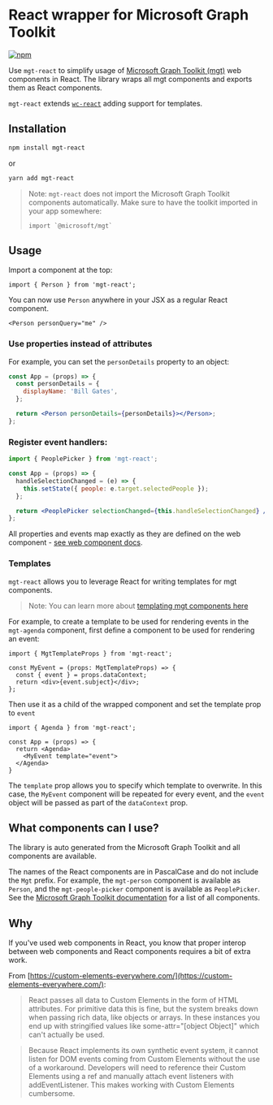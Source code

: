 # React wrapper for Microsoft Graph Toolkit

[![npm](https://img.shields.io/npm/v/@microsoft/mgt-react?style=for-the-badge)](https://www.npmjs.com/package/@microsoft/mgt-react)

Use `mgt-react` to simplify usage of [Microsoft Graph Toolkit (mgt)](https://aka.ms/mgt) web components in React. The library wraps all mgt components and exports them as React components.

`mgt-react` extends [`wc-react`](https://github.com/nmetulev/wc-react) adding support for templates.

## Installation

```bash
npm install mgt-react
```

or

```bash
yarn add mgt-react
```

> Note: `mgt-react` does not import the Microsoft Graph Toolkit components automatically. Make sure to have the toolkit imported in your app somewhere:
>
> ```tsx
> import `@microsoft/mgt`
> ```

## Usage

Import a component at the top:

```tsx
import { Person } from 'mgt-react';
```

You can now use `Person` anywhere in your JSX as a regular React component.

```tsx
<Person personQuery="me" />
```

### Use properties instead of attributes

For example, you can set the `personDetails` property to an object:

```jsx
const App = (props) => {
  const personDetails = {
    displayName: 'Bill Gates',
  };

  return <Person personDetails={personDetails}></Person>;
};
```

### Register event handlers:

```jsx
import { PeoplePicker } from 'mgt-react';

const App = (props) => {
  handleSelectionChanged = (e) => {
    this.setState({ people: e.target.selectedPeople });
  };

  return <PeoplePicker selectionChanged={this.handleSelectionChanged} />;
};
```

All properties and events map exactly as they are defined on the web component - [see web component docs](https://aka.ms/mgt-docs).

### Templates

`mgt-react` allows you to leverage React for writing templates for mgt components.

> Note: You can learn more about [templating mgt components here](https://docs.microsoft.com/graph/toolkit/templates)

For example, to create a template to be used for rendering events in the `mgt-agenda` component, first define a component to be used for rendering an event:

```tsx
import { MgtTemplateProps } from 'mgt-react';

const MyEvent = (props: MgtTemplateProps) => {
  const { event } = props.dataContext;
  return <div>{event.subject}</div>;
};
```

Then use it as a child of the wrapped component and set the template prop to `event`

```tsx
import { Agenda } from 'mgt-react';

const App = (props) => {
  return <Agenda>
    <MyEvent template="event">
  </Agenda>
}
```

The `template` prop allows you to specify which template to overwrite. In this case, the `MyEvent` component will be repeated for every event, and the `event` object will be passed as part of the `dataContext` prop.

## What components can I use?

The library is auto generated from the Microsoft Graph Toolkit and all components are available.

The names of the React components are in PascalCase and do not include the `Mgt` prefix. For example, the `mgt-person` component is available as `Person`, and the `mgt-people-picker` component is available as `PeoplePicker`. See the [Microsoft Graph Toolkit documentation](https://aka.ms/mgt-docs) for a list of all components.

## Why

If you've used web components in React, you know that proper interop between web components and React components requires a bit of extra work.

From [https://custom-elements-everywhere.com/](https://custom-elements-everywhere.com/):

> React passes all data to Custom Elements in the form of HTML attributes. For primitive data this is fine, but the system breaks down when passing rich data, like objects or arrays. In these instances you end up with stringified values like some-attr="[object Object]" which can't actually be used.

> Because React implements its own synthetic event system, it cannot listen for DOM events coming from Custom Elements without the use of a workaround. Developers will need to reference their Custom Elements using a ref and manually attach event listeners with addEventListener. This makes working with Custom Elements cumbersome.
